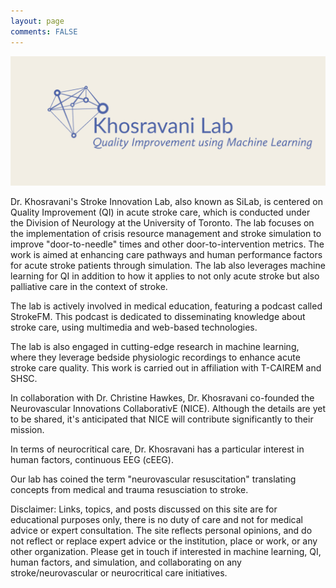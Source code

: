 ```yaml
---
layout: page
comments: FALSE
---
```

<p><img id="khosravanilab" src="Khosravani_Lab_01.png" alt="logo for khosravani lab">
<!-- <img id="ncrit" src="neuroccm_ver02.png" alt="logo for neuroccm" width="150" height="50"> -->

</p>

Dr. Khosravani's Stroke Innovation Lab, also known as SiLab, is centered on Quality Improvement (QI) in acute stroke care, which is conducted under the Division of Neurology at the University of Toronto. The lab focuses on the implementation of crisis resource management and stroke simulation to improve "door-to-needle" times and other door-to-intervention metrics. The work is aimed at enhancing care pathways and human performance factors for acute stroke patients through simulation. The lab also leverages machine learning for QI in addition to how it applies to not only acute stroke but also palliative care in the context of stroke.

The lab is actively involved in medical education, featuring a podcast called StrokeFM. This podcast is dedicated to disseminating knowledge about stroke care, using multimedia and web-based technologies.

The lab is also engaged in cutting-edge research in machine learning, where they leverage bedside physiologic recordings to enhance acute stroke care quality. This work is carried out in affiliation with T-CAIREM and SHSC.

In collaboration with Dr. Christine Hawkes, Dr. Khosravani co-founded the Neurovascular Innovations CollaborativE (NICE). Although the details are yet to be shared, it's anticipated that NICE will contribute significantly to their mission.

In terms of neurocritical care, Dr. Khosravani has a particular interest in human factors, continuous EEG (cEEG).

Our lab has coined the term "neurovascular resuscitation" translating concepts from medical and trauma resusciation to stroke.

Disclaimer: Links, topics, and posts discussed on this site are for educational purposes only, there is no duty of care and not for medical advice or expert consultation. The site reflects personal opinions, and do not reflect or replace expert advice or the institution, place or work, or any other organization. Please get in touch if interested in machine learning, QI, human factors, and simulation, and collaborating on any stroke/neurovascular or neurocritical care initiatives.